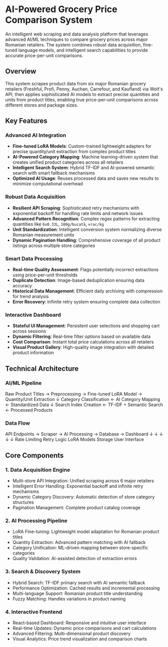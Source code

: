 # AI-Powered Grocery Price Comparison System

An intelligent web scraping and data analysis platform that leverages advanced AI/ML techniques to compare grocery prices across major Romanian retailers. The system combines robust data acquisition, fine-tuned language models, and intelligent search capabilities to provide accurate price-per-unit comparisons.

## Overview

This system scrapes product data from six major Romanian grocery retailers (Freshful, Profi, Penny, Auchan, Carrefour, and Kaufland) via Wolt's API, then applies sophisticated AI models to extract precise quantities and units from product titles, enabling true price-per-unit comparisons across different stores and package sizes.

## Key Features

### Advanced AI Integration
- **Fine-tuned LoRA Models**: Custom-trained lightweight adapters for precise quantity/unit extraction from complex product titles  
- **AI-Powered Category Mapping**: Machine learning-driven system that creates unified product categories across all retailers  
- **Intelligent Search System**: Hybrid TF-IDF and AI-powered semantic search with smart fallback mechanisms  
- **Optimized AI Usage**: Reuses processed data and saves new results to minimize computational overhead  

### Robust Data Acquisition
- **Resilient API Scraping**: Sophisticated retry mechanisms with exponential backoff for handling rate limits and network issues  
- **Advanced Pattern Recognition**: Complex regex patterns for extracting quantities like `6x0.33L`, `100g/bucată`, `vrac/kg`  
- **Unit Standardization**: Intelligent conversion system normalizing diverse Romanian measurement units  
- **Dynamic Pagination Handling**: Comprehensive coverage of all product listings across multiple store categories  

### Smart Data Processing
- **Real-time Quality Assessment**: Flags potentially incorrect extractions using price-per-unit thresholds  
- **Duplicate Detection**: Image-based deduplication ensuring data accuracy  
- **Historical Data Management**: Efficient daily archiving with compression for trend analysis  
- **Error Recovery**: Infinite retry system ensuring complete data collection  

### Interactive Dashboard
- **Stateful UI Management**: Persistent user selections and shopping cart across sessions  
- **Dynamic Filtering**: Real-time filter options based on available data  
- **Cost Comparison**: Instant total price calculations across all retailers  
- **Visual Product Gallery**: High-quality image integration with detailed product information  

## Technical Architecture

### AI/ML Pipeline
Raw Product Titles → Preprocessing → Fine-tuned LoRA Model → Quantity/Unit Extraction
                                                         ↓
Category Classification ← AI Category Mapping ← Standardized Data
                                                         ↓
Search Index Creation ← TF-IDF + Semantic Search ← Processed Products

### Data Flow
API Endpoints → Scraper → AI Processing → Database → Dashboard
     ↓              ↓           ↓            ↓          ↓
Rate Limiting   Retry Logic   LoRA Models   Storage   User Interface

## Core Components

### 1. Data Acquisition Engine
- Multi-store API Integration: Unified scraping across 6 major retailers  
- Intelligent Error Handling: Exponential backoff and infinite retry mechanisms  
- Dynamic Category Discovery: Automatic detection of store category structures  
- Pagination Management: Complete product catalog coverage  

### 2. AI Processing Pipeline
- LoRA Fine-tuning: Lightweight model adaptation for Romanian product titles  
- Quantity Extraction: Advanced pattern matching with AI fallback  
- Category Unification: ML-driven mapping between store-specific categories  
- Quality Validation: AI-assisted detection of extraction errors  

### 3. Search & Discovery System
- Hybrid Search: TF-IDF primary search with AI semantic fallback  
- Performance Optimization: Cached results and incremental processing  
- Multi-language Support: Romanian product title understanding  
- Fuzzy Matching: Handles variations in product naming  

### 4. Interactive Frontend
- React-based Dashboard: Responsive and intuitive user interface  
- Real-time Updates: Dynamic price comparisons and cart calculations  
- Advanced Filtering: Multi-dimensional product discovery  
- Visual Analytics: Price trend visualization and comparison charts  

